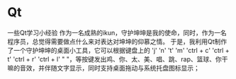 # Qt
一些Qt学习小经验
作为一名成熟的ikun，守护坤坤是我的使命，同时，作为一名程序员，总觉得需要做点什么来对表达对坤坤的仰慕之情。
于是，我利用Qt制作了一个守护坤坤的桌面小工具，它可以根据键盘上的 'j' 'n' 't' 'm' 'ctrl + c' 'ctrl + t' 'ctrl + r' 'ctrl + l'  "  "，等按键发出鸡、你、太、美、唱、跳、rap、篮球、你干嘛的音效，并伴随文字显示，同时支持桌面拖动与系统托盘图标显示；
